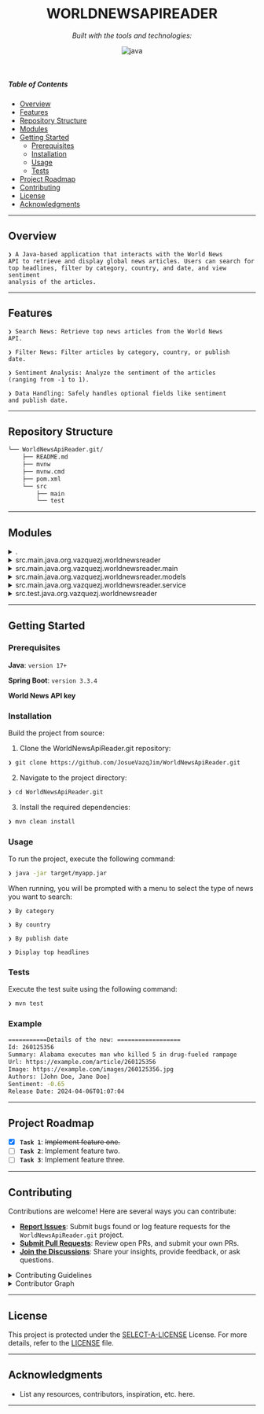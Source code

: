 <p align="center"><h1 align="center">WORLDNEWSAPIREADER</h1><p>



<p align="center">
		<em>Built with the tools and technologies:</em>
</p>
<p align="center">
	<img src="https://img.shields.io/badge/java-%23ED8B00.svg?style=flat&logo=openjdk&logoColor=white" alt="java">
</p>

<br>

#####  Table of Contents

- [ Overview](#-overview)
- [ Features](#-features)
- [ Repository Structure](#-repository-structure)
- [ Modules](#-modules)
- [ Getting Started](#-getting-started)
    - [ Prerequisites](#-prerequisites)
    - [ Installation](#-installation)
    - [ Usage](#-usage)
    - [ Tests](#-tests)
- [ Project Roadmap](#-project-roadmap)
- [ Contributing](#-contributing)
- [ License](#-license)
- [ Acknowledgments](#-acknowledgments)

---

##  Overview

<code>❯ A Java-based application that interacts with the World News API to retrieve and display global news articles. Users can search for top headlines, filter by category, country, and date, and view sentiment analysis of the articles.</code>

---

##  Features

<code>❯ Search News: Retrieve top news articles from the World News API.</code>

<code>❯ Filter News: Filter articles by category, country, or publish date.</code>

<code>❯ Sentiment Analysis: Analyze the sentiment of the articles (ranging from -1 to 1).</code>

<code>❯ Data Handling: Safely handles optional fields like sentiment and publish date.</code>

---

##  Repository Structure

```sh
└── WorldNewsApiReader.git/
    ├── README.md
    ├── mvnw
    ├── mvnw.cmd
    ├── pom.xml
    └── src
        ├── main
        └── test
```

---

##  Modules

<details closed><summary>.</summary>

| File | Summary |
| --- | --- |
| [mvnw](https://github.com/JosueVazqJim/WorldNewsApiReader.git/blob/main/mvnw) | <code>❯ REPLACE-ME</code> |
| [mvnw.cmd](https://github.com/JosueVazqJim/WorldNewsApiReader.git/blob/main/mvnw.cmd) | <code>❯ REPLACE-ME</code> |

</details>

<details closed><summary>src.main.java.org.vazquezj.worldnewsreader</summary>

| File | Summary |
| --- | --- |
| [WorldnewsreaderApplication.java](https://github.com/JosueVazqJim/WorldNewsApiReader.git/blob/main/src/main/java/org/vazquezj/worldnewsreader/WorldnewsreaderApplication.java) | <code>❯ REPLACE-ME</code> |

</details>

<details closed><summary>src.main.java.org.vazquezj.worldnewsreader.main</summary>

| File | Summary |
| --- | --- |
| [NewsMenu.java](https://github.com/JosueVazqJim/WorldNewsApiReader.git/blob/main/src/main/java/org/vazquezj/worldnewsreader/main/NewsMenu.java) | <code>❯ REPLACE-ME</code> |
| [Stats.java](https://github.com/JosueVazqJim/WorldNewsApiReader.git/blob/main/src/main/java/org/vazquezj/worldnewsreader/main/Stats.java) | <code>❯ REPLACE-ME</code> |

</details>

<details closed><summary>src.main.java.org.vazquezj.worldnewsreader.models</summary>

| File | Summary |
| --- | --- |
| [TopNews.java](https://github.com/JosueVazqJim/WorldNewsApiReader.git/blob/main/src/main/java/org/vazquezj/worldnewsreader/models/TopNews.java) | <code>❯ REPLACE-ME</code> |
| [NewItem.java](https://github.com/JosueVazqJim/WorldNewsApiReader.git/blob/main/src/main/java/org/vazquezj/worldnewsreader/models/NewItem.java) | <code>❯ REPLACE-ME</code> |
| [TopNewsResponse.java](https://github.com/JosueVazqJim/WorldNewsApiReader.git/blob/main/src/main/java/org/vazquezj/worldnewsreader/models/TopNewsResponse.java) | <code>❯ REPLACE-ME</code> |
| [SearchByID.java](https://github.com/JosueVazqJim/WorldNewsApiReader.git/blob/main/src/main/java/org/vazquezj/worldnewsreader/models/SearchByID.java) | <code>❯ REPLACE-ME</code> |
| [SearchResponse.java](https://github.com/JosueVazqJim/WorldNewsApiReader.git/blob/main/src/main/java/org/vazquezj/worldnewsreader/models/SearchResponse.java) | <code>❯ REPLACE-ME</code> |
| [New.java](https://github.com/JosueVazqJim/WorldNewsApiReader.git/blob/main/src/main/java/org/vazquezj/worldnewsreader/models/New.java) | <code>❯ REPLACE-ME</code> |

</details>

<details closed><summary>src.main.java.org.vazquezj.worldnewsreader.service</summary>

| File | Summary |
| --- | --- |
| [IChangeData.java](https://github.com/JosueVazqJim/WorldNewsApiReader.git/blob/main/src/main/java/org/vazquezj/worldnewsreader/service/IChangeData.java) | <code>❯ REPLACE-ME</code> |
| [ChangeData.java](https://github.com/JosueVazqJim/WorldNewsApiReader.git/blob/main/src/main/java/org/vazquezj/worldnewsreader/service/ChangeData.java) | <code>❯ REPLACE-ME</code> |
| [ConnectionAPI.java](https://github.com/JosueVazqJim/WorldNewsApiReader.git/blob/main/src/main/java/org/vazquezj/worldnewsreader/service/ConnectionAPI.java) | <code>❯ REPLACE-ME</code> |

</details>

<details closed><summary>src.test.java.org.vazquezj.worldnewsreader</summary>

| File | Summary |
| --- | --- |
| [WorldnewsreaderApplicationTests.java](https://github.com/JosueVazqJim/WorldNewsApiReader.git/blob/main/src/test/java/org/vazquezj/worldnewsreader/WorldnewsreaderApplicationTests.java) | <code>❯ REPLACE-ME</code> |

</details>

---

##  Getting Started

###  Prerequisites

**Java**: `version 17+`

**Spring Boot**: `version 3.3.4`

**World News API key**

###  Installation

Build the project from source:

1. Clone the WorldNewsApiReader.git repository:
```sh
❯ git clone https://github.com/JosueVazqJim/WorldNewsApiReader.git
```

2. Navigate to the project directory:
```sh
❯ cd WorldNewsApiReader.git
```

3. Install the required dependencies:
```sh
❯ mvn clean install
```

###  Usage

To run the project, execute the following command:

```sh
❯ java -jar target/myapp.jar
```

When running, you will be prompted with a menu to select the type of news you want to search:

<code>❯ By category</code>

<code>❯ By country</code>

<code>❯ By publish date</code>

<code>❯ Display top headlines</code>

###  Tests

Execute the test suite using the following command:

```sh
❯ mvn test
```

###  Example
```sh
===========Details of the new: ==================
Id: 260125356
Summary: Alabama executes man who killed 5 in drug-fueled rampage
Url: https://example.com/article/260125356
Image: https://example.com/images/260125356.jpg
Authors: [John Doe, Jane Doe]
Sentiment: -0.65
Release Date: 2024-04-06T01:07:04

```

---

##  Project Roadmap

- [X] **`Task 1`**: <strike>Implement feature one.</strike>
- [ ] **`Task 2`**: Implement feature two.
- [ ] **`Task 3`**: Implement feature three.

---

##  Contributing

Contributions are welcome! Here are several ways you can contribute:

- **[Report Issues](https://github.com/JosueVazqJim/WorldNewsApiReader.git/issues)**: Submit bugs found or log feature requests for the `WorldNewsApiReader.git` project.
- **[Submit Pull Requests](https://github.com/JosueVazqJim/WorldNewsApiReader.git/blob/main/CONTRIBUTING.md)**: Review open PRs, and submit your own PRs.
- **[Join the Discussions](https://github.com/JosueVazqJim/WorldNewsApiReader.git/discussions)**: Share your insights, provide feedback, or ask questions.

<details closed>
<summary>Contributing Guidelines</summary>

1. **Fork the Repository**: Start by forking the project repository to your github account.
2. **Clone Locally**: Clone the forked repository to your local machine using a git client.
   ```sh
   git clone https://github.com/JosueVazqJim/WorldNewsApiReader.git
   ```
3. **Create a New Branch**: Always work on a new branch, giving it a descriptive name.
   ```sh
   git checkout -b new-feature-x
   ```
4. **Make Your Changes**: Develop and test your changes locally.
5. **Commit Your Changes**: Commit with a clear message describing your updates.
   ```sh
   git commit -m 'Implemented new feature x.'
   ```
6. **Push to github**: Push the changes to your forked repository.
   ```sh
   git push origin new-feature-x
   ```
7. **Submit a Pull Request**: Create a PR against the original project repository. Clearly describe the changes and their motivations.
8. **Review**: Once your PR is reviewed and approved, it will be merged into the main branch. Congratulations on your contribution!
</details>

<details closed>
<summary>Contributor Graph</summary>
<br>
<p align="left">
   <a href="https://github.com{/JosueVazqJim/WorldNewsApiReader.git/}graphs/contributors">
      <img src="https://contrib.rocks/image?repo=JosueVazqJim/WorldNewsApiReader.git">
   </a>
</p>
</details>

---

##  License

This project is protected under the [SELECT-A-LICENSE](https://choosealicense.com/licenses) License. For more details, refer to the [LICENSE](https://choosealicense.com/licenses/) file.

---

##  Acknowledgments

- List any resources, contributors, inspiration, etc. here.

---
